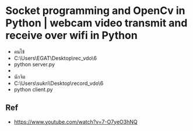 #	Socket programming and OpenCv in Python | webcam video transmit and receive over wifi in Python

*	คนไข้
*	C:\Users\EGAT\Desktop\rec_vdo\6
*	python server.py
*	
*	นักจิต
*	C:\Users\sukri\Desktop\record_vdo\6
*	python client.py

##	Ref
*	https://www.youtube.com/watch?v=7-O7yeO3hNQ